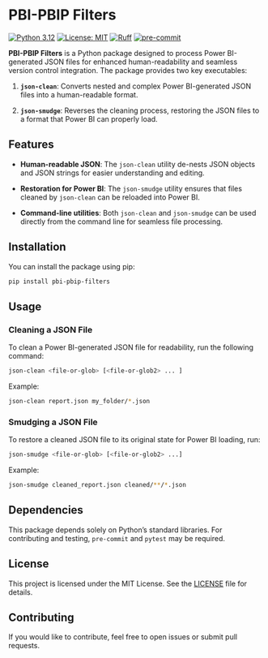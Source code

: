 # PBI-PBIP Filters

[![Python 3.12](https://img.shields.io/badge/python-3.12+-blue.svg)](https://www.python.org/downloads/release/python-312/)
[![License: MIT](https://img.shields.io/github/license/moshemoshe137/EAB_tools)](https://github.com/moshemoshe137/PBI-PBIP-filters/blob/main/LICENSE)
[![Ruff](https://img.shields.io/endpoint?url=https://raw.githubusercontent.com/astral-sh/ruff/main/assets/badge/v2.json)](https://github.com/astral-sh/ruff)
[![pre-commit](https://img.shields.io/badge/pre--commit-enabled-brightgreen?logo=pre-commit&logoColor=white)](https://github.com/pre-commit/pre-commit)

**PBI-PBIP Filters** is a Python package designed to process Power BI-generated JSON
files for enhanced human-readability and seamless version control integration. The
package provides two key executables:

1. **`json-clean`**: Converts nested and complex Power BI-generated JSON files into a
   human-readable format.

2. **`json-smudge`**: Reverses the cleaning process, restoring the JSON files to a
   format that Power BI can properly load.

## Features

- **Human-readable JSON**: The `json-clean` utility de-nests JSON objects and JSON
  strings for easier understanding and editing.

- **Restoration for Power BI**: The `json-smudge` utility ensures that files cleaned by
  `json-clean` can be reloaded into Power BI.

- **Command-line utilities**: Both `json-clean` and `json-smudge` can be used directly
  from the command line for seamless file processing.

## Installation

You can install the package using pip:

```bash
pip install pbi-pbip-filters
```

## Usage

### Cleaning a JSON File

To clean a Power BI-generated JSON file for readability, run the following command:

```bash
json-clean <file-or-glob> [<file-or-glob2> ... ]
```

Example:

```bash
json-clean report.json my_folder/*.json
```

### Smudging a JSON File

To restore a cleaned JSON file to its original state for Power BI loading, run:

```bash
json-smudge <file-or-glob> [<file-or-glob2> ...]
```

Example:

```bash
json-smudge cleaned_report.json cleaned/**/*.json
```

## Dependencies

This package depends solely on Python’s standard libraries. For contributing and
testing, `pre-commit` and `pytest` may be required.

## License

This project is licensed under the MIT License. See the [LICENSE](./LICENSE) file for
details.

## Contributing

If you would like to contribute, feel free to open issues or submit pull requests.
